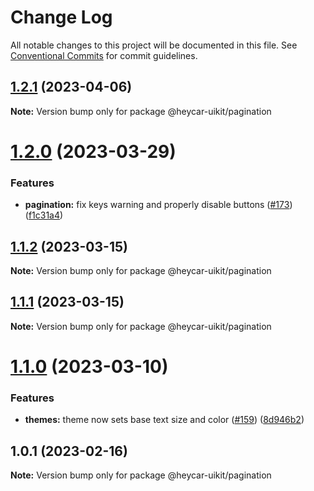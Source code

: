 # Change Log

All notable changes to this project will be documented in this file.
See [Conventional Commits](https://conventionalcommits.org) for commit guidelines.

## [1.2.1](https://github.com/hey-car/heycar-uikit/compare/@heycar-uikit/pagination@1.2.0...@heycar-uikit/pagination@1.2.1) (2023-04-06)

**Note:** Version bump only for package @heycar-uikit/pagination





# [1.2.0](https://github.com/hey-car/heycar-uikit/compare/@heycar-uikit/pagination@1.1.2...@heycar-uikit/pagination@1.2.0) (2023-03-29)


### Features

* **pagination:** fix keys warning and properly disable buttons ([#173](https://github.com/hey-car/heycar-uikit/issues/173)) ([f1c31a4](https://github.com/hey-car/heycar-uikit/commit/f1c31a45f9bedb77829808489db8488a869169c1))





## [1.1.2](https://github.com/hey-car/heycar-uikit/compare/@heycar-uikit/pagination@1.1.1...@heycar-uikit/pagination@1.1.2) (2023-03-15)

**Note:** Version bump only for package @heycar-uikit/pagination





## [1.1.1](https://github.com/hey-car/heycar-uikit/compare/@heycar-uikit/pagination@1.1.0...@heycar-uikit/pagination@1.1.1) (2023-03-15)

**Note:** Version bump only for package @heycar-uikit/pagination





# [1.1.0](https://github.com/hey-car/heycar-uikit/compare/@heycar-uikit/pagination@1.0.1...@heycar-uikit/pagination@1.1.0) (2023-03-10)


### Features

* **themes:** theme now sets base text size and color ([#159](https://github.com/hey-car/heycar-uikit/issues/159)) ([8d946b2](https://github.com/hey-car/heycar-uikit/commit/8d946b2577426194fda0da69ff084a378395f128))





## 1.0.1 (2023-02-16)

**Note:** Version bump only for package @heycar-uikit/pagination
